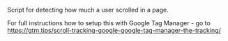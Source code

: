 Script for detecting how much a user scrolled in a page.

For full instructions how to setup this with Google Tag Manager - go to https://gtm.tips/scroll-tracking-google-google-tag-manager-the-tracking/